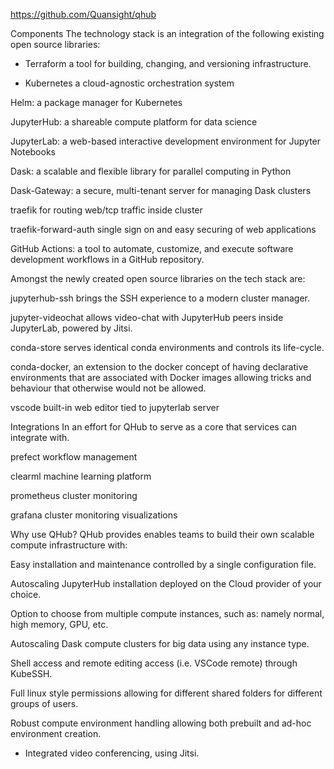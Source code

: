 https://github.com/Quansight/qhub

Components
The technology stack is an integration of the following existing open source libraries:

- Terraform a tool for building, changing, and versioning infrastructure.

- Kubernetes a cloud-agnostic orchestration system

Helm: a package manager for Kubernetes

JupyterHub: a shareable compute platform for data science

JupyterLab: a web-based interactive development environment for Jupyter Notebooks

Dask: a scalable and flexible library for parallel computing in Python

Dask-Gateway: a secure, multi-tenant server for managing Dask clusters

traefik for routing web/tcp traffic inside cluster

traefik-forward-auth single sign on and easy securing of web applications

GitHub Actions: a tool to automate, customize, and execute software development workflows in a GitHub repository.

Amongst the newly created open source libraries on the tech stack are:

jupyterhub-ssh brings the SSH experience to a modern cluster manager.

jupyter-videochat allows video-chat with JupyterHub peers inside JupyterLab, powered by Jitsi.

conda-store serves identical conda environments and controls its life-cycle.

conda-docker, an extension to the docker concept of having declarative environments that are associated with Docker images allowing tricks and behaviour that otherwise would not be allowed.

vscode built-in web editor tied to jupyterlab server

Integrations
In an effort for QHub to serve as a core that services can integrate with.

prefect workflow management

clearml machine learning platform

prometheus cluster monitoring

grafana cluster monitoring visualizations

Why use QHub?
QHub provides enables teams to build their own scalable compute infrastructure with:

Easy installation and maintenance controlled by a single configuration file.

Autoscaling JupyterHub installation deployed on the Cloud provider of your choice.

Option to choose from multiple compute instances, such as: namely normal, high memory, GPU, etc.

Autoscaling Dask compute clusters for big data using any instance type.

Shell access and remote editing access (i.e. VSCode remote) through KubeSSH.

Full linux style permissions allowing for different shared folders for different groups of users.

Robust compute environment handling allowing both prebuilt and ad-hoc environment creation.

- Integrated video conferencing, using Jitsi.
